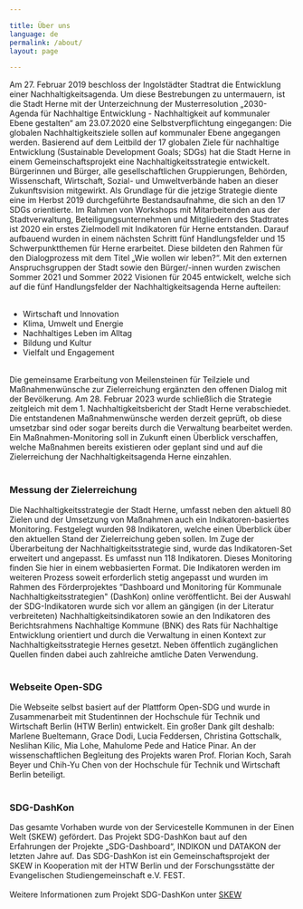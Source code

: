```yaml
---

title: Über uns
language: de
permalink: /about/
layout: page

---
```


Am 27. Februar 2019 beschloss der Ingolstädter Stadtrat die Entwicklung einer Nachhaltigkeitsagenda. Um diese Bestrebungen zu untermauern, ist die Stadt Herne mit der Unterzeichnung der Musterresolution „2030-Agenda für Nachhaltige Entwicklung - Nachhaltigkeit auf kommunaler Ebene gestalten“ am 23.07.2020 eine Selbstverpflichtung eingegangen: Die globalen Nachhaltigkeitsziele sollen auf kommunaler Ebene angegangen werden. Basierend auf dem Leitbild der 17 globalen Ziele für nachhaltige Entwicklung (Sustainable Development Goals; SDGs) hat die Stadt Herne in einem Gemeinschaftsprojekt eine Nachhaltigkeitsstrategie entwickelt. Bürgerinnen und Bürger, alle gesellschaftlichen Gruppierungen, Behörden, Wissenschaft, Wirtschaft, Sozial- und Umweltverbände haben an dieser Zukunftsvision mitgewirkt. Als Grundlage für die jetzige Strategie diente eine im Herbst 2019 durchgeführte Bestandsaufnahme, die sich an den 17 SDGs orientierte. Im Rahmen von Workshops mit Mitarbeitenden aus der Stadtverwaltung, Beteiligungsunternehmen und Mitgliedern des Stadtrates ist 2020 ein erstes Zielmodell mit Indikatoren für Herne entstanden. Darauf aufbauend wurden in einem nächsten Schritt fünf Handlungsfelder und 15 Schwerpunktthemen für Herne erarbeitet. Diese bildeten den Rahmen für den Dialogprozess mit dem Titel „Wie wollen wir leben?“. Mit den externen Anspruchsgruppen der Stadt sowie den Bürger/-innen wurden zwischen Sommer 2021 und Sommer 2022 Visionen für 2045 entwickelt, welche sich auf die fünf Handlungsfelder der Nachhaltigkeitsagenda Herne aufteilen:<br> 
<br>
<ul>
  <li>Wirtschaft und Innovation</li>
  <li>Klima, Umwelt und Energie</li>
  <li>Nachhaltiges Leben im Alltag</li>
  <li>Bildung und Kultur</li>
  <li>Vielfalt und Engagement</li>
</ul>
<br>
Die gemeinsame Erarbeitung von Meilensteinen für Teilziele und Maßnahmenwünsche zur Zielerreichung ergänzten den offenen Dialog mit der Bevölkerung.  Am 28. Februar 2023 wurde schließlich die Strategie zeitgleich mit dem 1. Nachhaltigkeitsbericht der Stadt Herne verabschiedet. Die entstandenen Maßnahmenwünsche werden derzeit geprüft, ob diese umsetzbar sind oder sogar bereits durch die Verwaltung bearbeitet werden. Ein Maßnahmen-Monitoring soll in Zukunft einen Überblick verschaffen, welche Maßnahmen bereits existieren oder geplant sind und auf die Zielerreichung der Nachhaltigkeitsagenda Herne einzahlen.<br> 
<br>
<h3>Messung der Zielerreichung</h3>
Die Nachhaltigkeitsstrategie der Stadt Herne, umfasst neben den aktuell 80 Zielen und der Umsetzung von Maßnahmen auch ein Indikatoren-basiertes Monitoring. Festgelegt wurden 98 Indikatoren, welche einen Überblick über den aktuellen Stand der Zielerreichung geben sollen. Im Zuge der Überarbeitung der Nachhaltigkeitsstrategie sind, wurde das Indikatoren-Set erweitert und angepasst. Es umfasst nun 118 Indikatoren. Dieses Monitoring finden Sie hier in einem  webbasierten Format. Die Indikatoren werden im weiteren Prozess soweit erforderlich stetig angepasst und wurden im Rahmen des Förderprojektes “Dashboard und Monitoring für Kommunale Nachhaltigkeitsstrategien" (DashKon) online veröffentlicht. Bei der Auswahl der SDG-Indikatoren wurde sich vor allem an gängigen (in der Literatur verbreiteten) Nachhaltigkeitsindikatoren sowie an den Indikatoren des Berichtsrahmens Nachhaltige Kommune (BNK) des Rats für Nachhaltige Entwicklung orientiert und durch die Verwaltung in einen Kontext zur Nachhaltigkeitsstrategie Hernes gesetzt. Neben öffentlich zugänglichen Quellen finden dabei auch zahlreiche amtliche Daten Verwendung.<br>
<br>
<h3>Webseite Open-SDG</h3>
 Die Webseite selbst basiert auf der Plattform Open-SDG und wurde in Zusammenarbeit mit Studentinnen der Hochschule für Technik und Wirtschaft Berlin (HTW Berlin) entwickelt. Ein großer Dank gilt deshalb: Marlene Bueltemann, Grace Dodi, Lucia Feddersen, Christina Gottschalk, Neslihan Kilic, Mia Lohe, Mahulome Pede and Hatice Pinar. An der wissenschaftlichen Begleitung des Projekts waren Prof. Florian Koch, Sarah Beyer und Chih-Yu Chen von der Hochschule für Technik und Wirtschaft Berlin beteiligt.<br>
<br>
<h3>SDG-DashKon</h3>
 Das gesamte Vorhaben wurde von der Servicestelle Kommunen in der Einen Welt (SKEW) gefördert. Das Projekt SDG-DashKon baut auf den Erfahrungen der Projekte „SDG-Dashboard“, INDIKON und DATAKON der letzten Jahre auf. Das SDG-DashKon ist ein Gemeinschaftsprojekt der SKEW in Kooperation mit der HTW Berlin und der Forschungsstätte der Evangelischen Studiengemeinschaft e.V. FEST.<br>
<br>
Weitere Informationen zum Projekt SDG-DashKon unter <a href="https://skew.engagement-global.de/sdg-dashkon.html">SKEW</a> 
